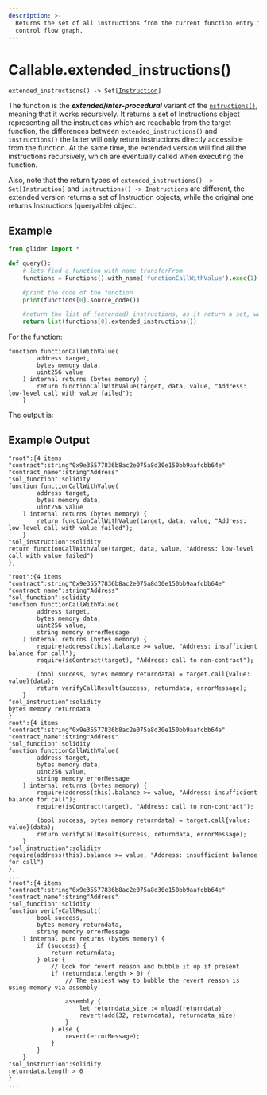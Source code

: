 ```yaml
---
description: >-
  Returns the set of all instructions from the current function entry in the
  control flow graph.
---
```


# Callable.extended\_instructions()

`extended_instructions() -> Set[`[`Instruction`](../instruction/)`]`

The function is the _**extended**_**/**_**inter-procedural**_ variant of the [`nstructions()`](callable.instructions.md), meaning that it works recursively. It returns a set of Instructions object representing all the instructions which are reachable from the target function, the differences between `extended_instructions()` and `instructions()` the latter will only return instructions directly accessible from the function. At the same time, the extended version will find all the instructions recursively, which are eventually called when executing the function.

Also, note that the return types of `extended_instructions() -> Set[Instruction]` and `instructions() -> Instructions` are different, the extended version returns a set of Instruction objects, while the original one returns Instructions (queryable) object.

## Example

```python
from glider import *

def query():
    # lets find a function with name transferFrom
    functions = Functions().with_name('functionCallWithValue').exec(1)

    #print the code of the function
    print(functions[0].source_code())

    #return the list of (extended) instructions, as it return a set, we need to cast it to list
    return list(functions[0].extended_instructions())

```

For the function:

```solidity
function functionCallWithValue(
        address target,
        bytes memory data,
        uint256 value
    ) internal returns (bytes memory) {
        return functionCallWithValue(target, data, value, "Address: low-level call with value failed");
    }
```

The output is:

## Example Output

```solidity
"root":{4 items
"contract":string"0x9e35577836b8ac2e075a8d30e150bb9aafcbb64e"
"contract_name":string"Address"
"sol_function":solidity
function functionCallWithValue(
        address target,
        bytes memory data,
        uint256 value
    ) internal returns (bytes memory) {
        return functionCallWithValue(target, data, value, "Address: low-level call with value failed");
    }
"sol_instruction":solidity
return functionCallWithValue(target, data, value, "Address: low-level call with value failed")
},
...
"root":{4 items
"contract":string"0x9e35577836b8ac2e075a8d30e150bb9aafcbb64e"
"contract_name":string"Address"
"sol_function":solidity
function functionCallWithValue(
        address target,
        bytes memory data,
        uint256 value,
        string memory errorMessage
    ) internal returns (bytes memory) {
        require(address(this).balance >= value, "Address: insufficient balance for call");
        require(isContract(target), "Address: call to non-contract");
 
        (bool success, bytes memory returndata) = target.call{value: value}(data);
        return verifyCallResult(success, returndata, errorMessage);
    }
"sol_instruction":solidity
bytes memory returndata
}
root":{4 items
"contract":string"0x9e35577836b8ac2e075a8d30e150bb9aafcbb64e"
"contract_name":string"Address"
"sol_function":solidity
function functionCallWithValue(
        address target,
        bytes memory data,
        uint256 value,
        string memory errorMessage
    ) internal returns (bytes memory) {
        require(address(this).balance >= value, "Address: insufficient balance for call");
        require(isContract(target), "Address: call to non-contract");
 
        (bool success, bytes memory returndata) = target.call{value: value}(data);
        return verifyCallResult(success, returndata, errorMessage);
    }
"sol_instruction":solidity
require(address(this).balance >= value, "Address: insufficient balance for call")
},
...
"root":{4 items
"contract":string"0x9e35577836b8ac2e075a8d30e150bb9aafcbb64e"
"contract_name":string"Address"
"sol_function":solidity
function verifyCallResult(
        bool success,
        bytes memory returndata,
        string memory errorMessage
    ) internal pure returns (bytes memory) {
        if (success) {
            return returndata;
        } else {
            // Look for revert reason and bubble it up if present
            if (returndata.length > 0) {
                // The easiest way to bubble the revert reason is using memory via assembly
 
                assembly {
                    let returndata_size := mload(returndata)
                    revert(add(32, returndata), returndata_size)
                }
            } else {
                revert(errorMessage);
            }
        }
    }
"sol_instruction":solidity
returndata.length > 0
}
...
```
